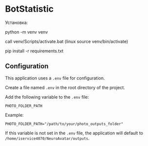 # BotStatistic

Установка:

python -m venv venv

call venv/Scripts/activate.bat (linux source venv/bin/activate)

pip install -r requirements.txt


## Configuration

This application uses a `.env` file for configuration.

Create a file named `.env` in the root directory of the project.

Add the following variable to the `.env` file:

`PHOTO_FOLDER_PATH`

Example:

`PHOTO_FOLDER_PATH="/path/to/your/photo_outputs_folder"`

If this variable is not set in the `.env` file, the application will default to `/home/iservice4070/NeuroAvatar/outputs`.
